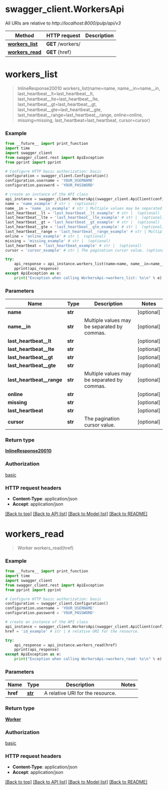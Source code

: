 # swagger_client.WorkersApi

All URIs are relative to *http://localhost:8000/pulp/api/v3*

Method | HTTP request | Description
------------- | ------------- | -------------
[**workers_list**](WorkersApi.md#workers_list) | **GET** /workers/ | 
[**workers_read**](WorkersApi.md#workers_read) | **GET** {href} | 


# **workers_list**
> InlineResponse20010 workers_list(name=name, name__in=name__in, last_heartbeat__lt=last_heartbeat__lt, last_heartbeat__lte=last_heartbeat__lte, last_heartbeat__gt=last_heartbeat__gt, last_heartbeat__gte=last_heartbeat__gte, last_heartbeat__range=last_heartbeat__range, online=online, missing=missing, last_heartbeat=last_heartbeat, cursor=cursor)





### Example
```python
from __future__ import print_function
import time
import swagger_client
from swagger_client.rest import ApiException
from pprint import pprint

# Configure HTTP basic authorization: basic
configuration = swagger_client.Configuration()
configuration.username = 'YOUR_USERNAME'
configuration.password = 'YOUR_PASSWORD'

# create an instance of the API class
api_instance = swagger_client.WorkersApi(swagger_client.ApiClient(configuration))
name = 'name_example' # str |  (optional)
name__in = 'name__in_example' # str | Multiple values may be separated by commas. (optional)
last_heartbeat__lt = 'last_heartbeat__lt_example' # str |  (optional)
last_heartbeat__lte = 'last_heartbeat__lte_example' # str |  (optional)
last_heartbeat__gt = 'last_heartbeat__gt_example' # str |  (optional)
last_heartbeat__gte = 'last_heartbeat__gte_example' # str |  (optional)
last_heartbeat__range = 'last_heartbeat__range_example' # str | Multiple values may be separated by commas. (optional)
online = 'online_example' # str |  (optional)
missing = 'missing_example' # str |  (optional)
last_heartbeat = 'last_heartbeat_example' # str |  (optional)
cursor = 'cursor_example' # str | The pagination cursor value. (optional)

try:
    api_response = api_instance.workers_list(name=name, name__in=name__in, last_heartbeat__lt=last_heartbeat__lt, last_heartbeat__lte=last_heartbeat__lte, last_heartbeat__gt=last_heartbeat__gt, last_heartbeat__gte=last_heartbeat__gte, last_heartbeat__range=last_heartbeat__range, online=online, missing=missing, last_heartbeat=last_heartbeat, cursor=cursor)
    pprint(api_response)
except ApiException as e:
    print("Exception when calling WorkersApi->workers_list: %s\n" % e)
```

### Parameters

Name | Type | Description  | Notes
------------- | ------------- | ------------- | -------------
 **name** | **str**|  | [optional] 
 **name__in** | **str**| Multiple values may be separated by commas. | [optional] 
 **last_heartbeat__lt** | **str**|  | [optional] 
 **last_heartbeat__lte** | **str**|  | [optional] 
 **last_heartbeat__gt** | **str**|  | [optional] 
 **last_heartbeat__gte** | **str**|  | [optional] 
 **last_heartbeat__range** | **str**| Multiple values may be separated by commas. | [optional] 
 **online** | **str**|  | [optional] 
 **missing** | **str**|  | [optional] 
 **last_heartbeat** | **str**|  | [optional] 
 **cursor** | **str**| The pagination cursor value. | [optional] 

### Return type

[**InlineResponse20010**](InlineResponse20010.md)

### Authorization

[basic](../README.md#basic)

### HTTP request headers

 - **Content-Type**: application/json
 - **Accept**: application/json

[[Back to top]](#) [[Back to API list]](../README.md#documentation-for-api-endpoints) [[Back to Model list]](../README.md#documentation-for-models) [[Back to README]](../README.md)

# **workers_read**
> Worker workers_read(href)





### Example
```python
from __future__ import print_function
import time
import swagger_client
from swagger_client.rest import ApiException
from pprint import pprint

# Configure HTTP basic authorization: basic
configuration = swagger_client.Configuration()
configuration.username = 'YOUR_USERNAME'
configuration.password = 'YOUR_PASSWORD'

# create an instance of the API class
api_instance = swagger_client.WorkersApi(swagger_client.ApiClient(configuration))
href = 'id_example' # str | A relative URI for the resource.

try:
    api_response = api_instance.workers_read(href)
    pprint(api_response)
except ApiException as e:
    print("Exception when calling WorkersApi->workers_read: %s\n" % e)
```

### Parameters

Name | Type | Description  | Notes
------------- | ------------- | ------------- | -------------
 **href** | [**str**](.md)| A relative URI for the resource. | 

### Return type

[**Worker**](Worker.md)

### Authorization

[basic](../README.md#basic)

### HTTP request headers

 - **Content-Type**: application/json
 - **Accept**: application/json

[[Back to top]](#) [[Back to API list]](../README.md#documentation-for-api-endpoints) [[Back to Model list]](../README.md#documentation-for-models) [[Back to README]](../README.md)

